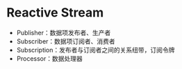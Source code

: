 #  Reactive Stream

* Publisher：数据项发布者、生产者
* Subscriber：数据项订阅者、消费者
* Subscription：发布者与订阅者之间的关系纽带，订阅令牌
* Processor：数据处理器
